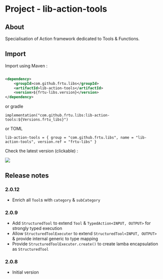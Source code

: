 # Project - lib-action-tools

## About

Specialisation of Action framework dedicated to Tools & Functions.

## Import

Import using Maven :

```XML

<dependency>
    <groupId>com.github.frtu.libs</groupId>
    <artifactId>lib-action-tools</artifactId>
    <version>${frtu-libs.version}</version>
</dependency>
```

or gradle

```
implementation("com.github.frtu.libs:lib-action-tools:${Versions.frtu_libs}")
```

or TOML

```
lib-action-tools = { group = "com.github.frtu.libs", name = "lib-action-tools", version.ref = "frtu-libs" }
```

Check the latest version (clickable) :

[<img src="https://img.shields.io/maven-central/v/com.github.frtu.libs/lib-action-tools.svg?label=latest%20release%20:%20lib-action-tools"/>](https://search.maven.org/#search%7Cga%7C1%7Ca%3A%22lib-utils%22+g%3A%22com.github.frtu.libs%22)

## Release notes

### 2.0.12

* Enrich all `Tool`s with `category` & `subCategory`

### 2.0.9

* Add `StructuredTool` to extend `Tool` & `TypedAction<INPUT, OUTPUT>` for strongly typed execution
* Allow `StructuredToolExecuter` to extend `StructuredTool<INPUT, OUTPUT>` & provide internal generic to type mapping
* Provide `StructuredToolExecuter.create()` to create lamba encapsulation as `StructuredTool`

### 2.0.8

* Initial version

